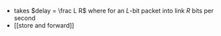 - takes $delay = \frac L R$  where for an $L$-bit packet into link $R$ bits per second
- [[store and forward]]